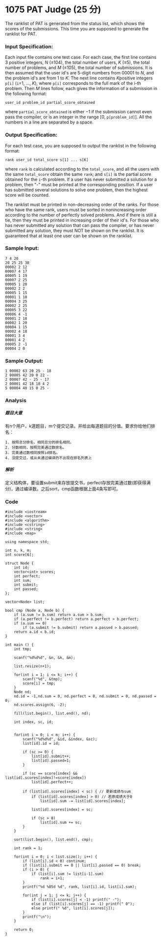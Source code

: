 # 1075 PAT Judge (25 分)

The ranklist of PAT is generated from the status list, which shows the scores of the submissions. This time you are supposed to generate the ranklist for PAT.

### Input Specification:

Each input file contains one test case. For each case, the first line contains 3 positive integers, *N* (≤104), the total number of users, *K* (≤5), the total number of problems, and *M* (≤105), the total number of submissions. It is then assumed that the user id's are 5-digit numbers from 00001 to *N*, and the problem id's are from 1 to *K*. The next line contains *K*positive integers `p[i]` (`i`=1, ..., *K*), where `p[i]` corresponds to the full mark of the i-th problem. Then *M* lines follow, each gives the information of a submission in the following format:

```
user_id problem_id partial_score_obtained
```

where `partial_score_obtained` is either −1 if the submission cannot even pass the compiler, or is an integer in the range [0, `p[problem_id]`]. All the numbers in a line are separated by a space.

### Output Specification:

For each test case, you are supposed to output the ranklist in the following format:

```
rank user_id total_score s[1] ... s[K]
```

where `rank` is calculated according to the `total_score`, and all the users with the same `total_score` obtain the same `rank`; and `s[i]` is the partial score obtained for the `i`-th problem. If a user has never submitted a solution for a problem, then "-" must be printed at the corresponding position. If a user has submitted several solutions to solve one problem, then the highest score will be counted.

The ranklist must be printed in non-decreasing order of the ranks. For those who have the same rank, users must be sorted in nonincreasing order according to the number of perfectly solved problems. And if there is still a tie, then they must be printed in increasing order of their id's. For those who has never submitted any solution that can pass the compiler, or has never submitted any solution, they must NOT be shown on the ranklist. It is guaranteed that at least one user can be shown on the ranklist.

### Sample Input:

```in
7 4 20
20 25 25 30
00002 2 12
00007 4 17
00005 1 19
00007 2 25
00005 1 20
00002 2 2
00005 1 15
00001 1 18
00004 3 25
00002 2 25
00005 3 22
00006 4 -1
00001 2 18
00002 1 20
00004 1 15
00002 4 18
00001 3 4
00001 4 2
00005 2 -1
00004 2 0
```

### Sample Output:

```out
1 00002 63 20 25 - 18
2 00005 42 20 0 22 -
2 00007 42 - 25 - 17
2 00001 42 18 18 4 2
5 00004 40 15 0 25 -
```

### Analysis

##### 题目大意

有n个用户，k道题目，m个提交记录。并给出每道题目的分值。要求你给他们排名：

	1. 按照总分排名，相同总分的排名相同。
 	2. 分数相同，按照完美通过数排名。
 	3. 完美通过数相同按照id排名。
 	4. 没提交过，或从未通过编译的不出现在排名列表上

##### 解析

定义结构体，要设置submit来存放提交书，perfect存放完美通过数(即获得满分)，通过编译数。之后sort，cmp函数根据上面4条写即可。

### Code

```
#include <iostream>
#include <vector>
#include <algorithm>
#include <cstring>
#include <string>
#include <map>

using namespace std;

int n, k, m;
int score[6];

struct Node {
	int id;
	vector<int> scores;
	int perfect;
	int sum;
	int submit;
	int passed;
};

vector<Node> list;

bool cmp (Node a, Node b) {
	if (a.sum != b.sum) return a.sum > b.sum;
	if (a.perfect != b.perfect) return a.perfect > b.perfect;
	if (a.sum == 0)
		if (a.submit != b.submit) return a.passed > b.passed;
	return a.id < b.id;
}

int main () {
	int tmp;
	
	scanf("%d%d%d", &n, &k, &m);

	list.resize(n+1);

	for(int i = 1; i <= k; i++) {
		scanf("%d", &tmp);
		score[i] = tmp;
	}
	Node nd;
	nd.id = -1,nd.sum = 0, nd.perfect = 0, nd.submit = 0, nd.passed = 0;
	nd.scores.assign(6, -2);

	fill(list.begin(), list.end(), nd);

	int index, sc, id;


	for(int i = 0; i < m; i++) {
		scanf("%d%d%d", &id, &index, &sc);
		list[id].id = id;

		if (sc >= 0) {
			list[id].submit++;
			list[id].passed=1;
		}

		if (sc == score[index] && list[id].scores[index]!=score[index])
			list[id].perfect++;

		if (list[id].scores[index] < sc) { // 更新成绩与sum
			if (list[id].scores[index] > 0) // 若原成绩大于0
				list[id].sum -= list[id].scores[index];

			list[id].scores[index] = sc;

			if (sc > 0)
				list[id].sum += sc;
		}
	}

	sort(list.begin(), list.end(), cmp);

	int rank = 1;

	for(int i = 0; i < list.size(); i++) {
		if (list[i].id < 0) continue;
		if (list[i].submit == 0 || list[i].passed == 0) break;
		if (i > 0) {
			if (list[i].sum != list[i-1].sum)
				rank = i+1;
		}
		printf("%d %05d %d", rank, list[i].id, list[i].sum);

		for(int j = 1; j <= k; j++) {
			if (list[i].scores[j] < -1) printf(" -");
			else if (list[i].scores[j] == -1) printf(" 0");
			else printf(" %d", list[i].scores[j]);
		}
		printf("\n");
	}

	return 0;
}
```

